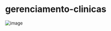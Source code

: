 # gerenciamento-clinicas

![image](https://user-images.githubusercontent.com/106198134/192145261-4be5bebb-265a-4e27-a0b9-1172dbc8b975.png)
